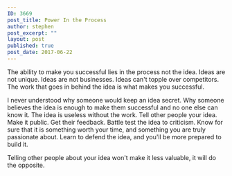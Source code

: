```yaml
---
ID: 3669
post_title: Power In the Process
author: stephen
post_excerpt: ""
layout: post
published: true
post_date: 2017-06-22 
---
```

The ability to make you successful lies in the process not the idea. Ideas are not unique. Ideas are not businesses. Ideas can't topple over competitors. The work that goes in behind the idea is what makes you successful.

I never understood why someone would keep an idea secret. Why someone believes the idea is enough to make them successful and no one else can know it. The idea is useless without the work. Tell other people your idea. Make it public. Get their feedback. Battle test the idea to criticism. Know for sure that it is something worth your time, and something you are truly passionate about. Learn to defend the idea, and you'll be more prepared to build it.

Telling other people about your idea won't make it less valuable, it will do the opposite.